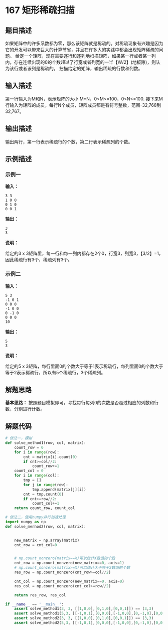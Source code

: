 # 167 矩形稀疏扫描

## 题目描述

如果矩阵中的许多系数都为零，那么该矩阵就是稀疏的。对稀疏现象有兴趣是因为它的开发可以带来巨大的计算节省，并且在许多大的实践中都会出现矩阵稀疏的问题。
给定一个矩阵，现在需要逐行和逐列地扫描矩阵，如果某一行或者某一列内，存在连续出现的0的个数超过了行宽或者列宽的一半【W/2】(地板除)，则认为该行或者该列是稀疏的。
扫描给定的矩阵，输出稀疏的行数和列数。



## 输入描述

第一行输入为M和N，表示矩阵的大小 M*N，0<M<=100，0<N<=100.
接下来M行输入为矩阵的成员，每行N个成员，矩阵成员都是有符号整数，范围-32,768到32,767。



## 输出描述

输出两行，第一行表示稀疏行的个数，第二行表示稀疏列的个数。


## 示例描述
### 示例一

**输入：**

```text
3 3
1 0 0
0 1 0
0 0 1
```

**输出：**
```text
3
3
```

**说明：**

给定的3 x 3矩阵里，每一行和每一列内都存在2个0，行宽3，列宽3，【3/2】=1，因此稀疏行有3个，稀疏列有3个。

### 示例二

**输入：**

```text
5 3
-1 0 1
0 0 0
-1 0 0
0 -1 0
0 0 0
10
```

**输出：**

```text
5
3
```

**说明：**

给定的5 x 3矩阵，每行里面0的个数大于等于1表示稀疏行，每列里面0的个数大于等于2表示稀疏行，所以有5个稀疏行，3个稀疏列。



## 解题思路
**基本思路：**
按照题目模拟即可，寻找每行每列0的次数是否超过相应的列数和行数，分别进行计数。



## 解题代码

```python
# 做法一，模拟
def solve_method1(row, col, matrix):
    count_row = 0
    for i in range(row):
        cnt = matrix[i].count(0)
        if cnt>=col//2:
            count_row+=1
    count_col = 0
    for i in range(col):
        tmp = []
        for j in range(row):
            tmp.append(matrix[j][i])
        cnt = tmp.count(0)
        if cnt>=row//2:
            count_col+=1
    return count_row, count_col

# 做法二，使用numpy并行加速处理
import numpy as np
def solve_menhod2(row, col, matrix):
    

    new_matrix = np.array(matrix)
    cnt_row = cnt_col=0


    # np.count_nonzero(matrix==X)可以统计X数值的个数
    cnt_row = np.count_nonzero(new_matrix==0, axis=1)
    # np.count_nonzero(matrix>=X)可以统计大于等于X数值的个数
    res_row = np.count_nonzero(cnt_row>=col//2)

    cnt_col = np.count_nonzero(new_matrix==0, axis=0)
    res_col = np.count_nonzero(cnt_col>=row//2)

    return res_row, res_col

if __name__ == '__main__':
    assert solve_method1(3, 3, [[1,0,0],[0,1,0],[0,0,1]]) == (3,3)
    assert solve_method1(5,3, [[-1,0,1],[0,0,0],[-1,0,0],[0,-1,0],[0,0,0]]) == (5,3)
    assert solve_method2(3, 3, [[1,0,0],[0,1,0],[0,0,1]]) == (3,3)
    assert solve_method2(5,3, [[-1,0,1],[0,0,0],[-1,0,0],[0,-1,0],[0,0,0]]) == (5,3)
```



